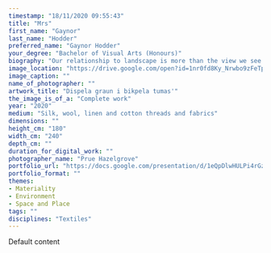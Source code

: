 ```yaml
---
timestamp: "18/11/2020 09:55:43"
title: "Mrs"
first_name: "Gaynor"
last_name: "Hodder"
preferred_name: "Gaynor Hodder"
your_degree: "Bachelor of Visual Arts (Honours)"
biography: "Our relationship to landscape is more than the view we see before us.  Inspired by  walking in the Mountain Ash forests found in Eastern Victoria and flying in Papua New Guinea and the memories of those experiences, Gaynor Hodder seeks to convey the wonder and mystery of being enfolded in the landscape and how textiles might be manipulated and combined with hand- and embroidery stitches to suggest the topography of landscape. Through her practice-led research, she employs the processes and techniques of making natural dyes to colour the fabric and threads which provide a colour palette from the local environment.  Her definition of landscape is multi-layered - the invisible and the visible, the emotional and the physical experience, macroscopic and microscopic, and the spiritual and the aesthetic."
image_location: "https://drive.google.com/open?id=1nr0fd8Ky_Nrwbo9zFeTpG-_5E5RfPmQ1"
image_caption: ""
name_of_photographer: ""
artwork_title: "Dispela graun i bikpela tumas'"
the_image_is_of_a: "Complete work"
year: "2020"
medium: "Silk, wool, linen and cotton threads and fabrics"
dimensions: ""
height_cm: "180"
width_cm: "240"
depth_cm: ""
duration_for_digital_work: ""
photographer_name: "Prue Hazelgrove"
portfolio_url: "https://docs.google.com/presentation/d/1eQpDlwHULPi4rGzJlNi8Wsje8rpMzRrh9SJWUq_qb9o/edit?usp=sharing"
portfolio_format: ""
themes:
- Materiality
- Environment
- Space and Place
tags: ""
disciplines: "Textiles"
---
```


Default content
